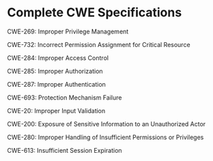

# Complete CWE Specifications

CWE-269: Improper Privilege Management

CWE-732: Incorrect Permission Assignment for Critical Resource

CWE-284: Improper Access Control

CWE-285: Improper Authorization

CWE-287: Improper Authentication

CWE-693: Protection Mechanism Failure

CWE-20: Improper Input Validation

CWE-200: Exposure of Sensitive Information to an Unauthorized Actor

CWE-280: Improper Handling of Insufficient Permissions or Privileges 

CWE-613: Insufficient Session Expiration